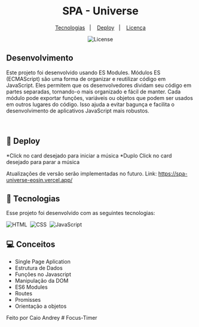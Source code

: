 <h1 align="center"> SPA - Universe </h1>

<p align="center">
  <a href="#-tecnologias">Tecnologias</a>&nbsp;&nbsp;&nbsp;|&nbsp;&nbsp;&nbsp;
  <a href="#-Deploy">Deploy</a>&nbsp;&nbsp;&nbsp;|&nbsp;&nbsp;&nbsp;
  <a href="#memo-licença">Licença</a>
</p>

<p align="center">
  <img alt="License" src="https://img.shields.io/static/v1?label=license&message=MIT&color=49AA26&labelColor=000000">
</p>

<p align="center">

## Desenvolvimento
Este projeto foi desenvolvido usando ES Modules. Módulos ES (ECMAScript) são uma forma de organizar e reutilizar código em JavaScript. Eles permitem que os desenvolvedores dividam seu código em partes separadas, tornando-o mais organizado e fácil de manter. Cada módulo pode exportar funções, variáveis ou objetos que podem ser usados em outros lugares do código. Isso ajuda a evitar bagunça e facilita o desenvolvimento de aplicativos JavaScript mais robustos.

<br>

## 🔖 Deploy

*Click no card desejado para iniciar a música
*Duplo Click no card desejado para parar a música

Atualizações de versão serão implementadas no futuro.
Link: https://spa-universe-eosin.vercel.app/

## 🚀 Tecnologias

Esse projeto foi desenvolvido com as seguintes tecnologias:

![HTML](https://img.shields.io/badge/-HTML-05122A?style=flat&logo=HTML5)&nbsp;
![CSS](https://img.shields.io/badge/-CSS-05122A?style=flat&logo=CSS3&logoColor=1572B6)&nbsp;
![JavaScript](https://img.shields.io/badge/-JavaScript-05122A?style=flat&logo=javascript)&nbsp;

## 💻 Conceitos

- Single Page Aplication
- Estrutura de Dados
- Funções no Javascript
- Manipulação da DOM
- ES6 Modules
- Routes
- Promisses
- Orientação a objetos




Feito por Caio Andrey
#   F o c u s - T i m e r  
 